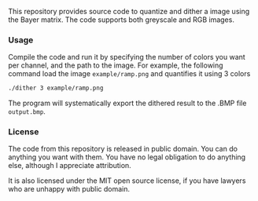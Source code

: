 This repository provides source code to quantize and dither a image using the Bayer matrix.
The code supports both greyscale and RGB images.

### Usage

Compile the code and run it by specifying the number of colors you want per channel, and the path to the image.
For example, the following command load the image `example/ramp.png` and quantifies it using 3 colors 
```sh
./dither 3 example/ramp.png
```
The program will systematically export the dithered result to the .BMP file  `output.bmp`.

### License

The code from this repository is released in public domain. You can do anything you want with them. You have no legal obligation to do anything else, although I appreciate attribution.

It is also licensed under the MIT open source license, if you have lawyers who are unhappy with public domain.
